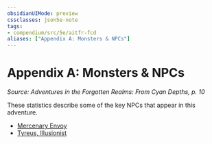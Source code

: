 ```yaml
---
obsidianUIMode: preview
cssclasses: json5e-note
tags:
- compendium/src/5e/aitfr-fcd
aliases: ["Appendix A: Monsters & NPCs"]
---
```

# Appendix A: Monsters & NPCs
*Source: Adventures in the Forgotten Realms: From Cyan Depths, p. 10* 

These statistics describe some of the key NPCs that appear in this adventure.

- [Mercenary Envoy](Mechanics/bestiary/humanoid/mercenary-envoy-aitfr-fcd.md)  
- [Tyreus, Illusionist](Mechanics/bestiary/npc/tyreus-illusionist-aitfr-fcd.md)